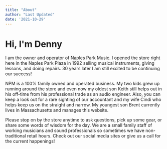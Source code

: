 ```yaml
---
title: "About"
author: "Last Updated"
date: '2021-10-29'
---
```



# Hi, I'm Denny 
I am the owner and operator of Naples Park Music. I opened the store right here in the Naples Park Plaza in 1992 selling musical instruments, giving lessons, and doing repairs. 30 years later I am still excited to be continuing our success! 

NPM is a 100% family owned and operated business. My two kids grew up running around the store and even now my oldest son Keith still helps out in his off-time from his professional trade as an audio engineer. Also, you can keep a look out for a rare sighting of our accountant and my wife Cindi who helps keep us on the straight and narrow. My youngest son Brent currently lives in Massachusetts and manages this website. 

Please stop on by the store anytime to ask questions, pick up some gear, or share some words of wisdom for the day. We are a small family staff of working musicians and sound professionals so sometimes we have non-traditional retail hours. Check out our social media sites or give us a call for the current happenings!

 
